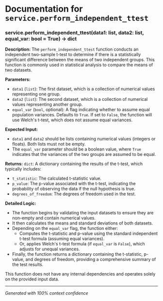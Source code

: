 # Documentation for `service.perform_independent_ttest`

### service.perform_independent_ttest(data1: list, data2: list, equal_var: bool = True) -> dict

**Description:**
The `perform_independent_ttest` function conducts an independent two-sample t-test to determine if there is a statistically significant difference between the means of two independent groups. This function is commonly used in statistical analysis to compare the means of two datasets.

**Parameters:**
- `data1` (`list`): The first dataset, which is a collection of numerical values representing one group.
- `data2` (`list`): The second dataset, which is a collection of numerical values representing another group.
- `equal_var` (`bool`, optional): A flag indicating whether to assume equal population variances. Defaults to `True`. If set to `False`, the function will use Welch's t-test, which does not assume equal variances.

**Expected Input:**
- `data1` and `data2` should be lists containing numerical values (integers or floats). Both lists must not be empty.
- The `equal_var` parameter should be a boolean value, where `True` indicates that the variances of the two groups are assumed to be equal.

**Returns:**
`dict`: A dictionary containing the results of the t-test, which typically includes:
- `t_statistic`: The calculated t-statistic value.
- `p_value`: The p-value associated with the t-test, indicating the probability of observing the data if the null hypothesis is true.
- `degrees_of_freedom`: The degrees of freedom used in the test.

**Detailed Logic:**
- The function begins by validating the input datasets to ensure they are non-empty and contain numerical values.
- It then calculates the means and standard deviations of both datasets.
- Depending on the `equal_var` flag, the function either:
  - Computes the t-statistic and p-value using the standard independent t-test formula (assuming equal variances).
  - Or, applies Welch's t-test formula (if `equal_var` is `False`), which adjusts for unequal variances.
- Finally, the function returns a dictionary containing the t-statistic, p-value, and degrees of freedom, providing a comprehensive summary of the test results. 

This function does not have any internal dependencies and operates solely on the provided input data.

---
*Generated with 100% context confidence*
